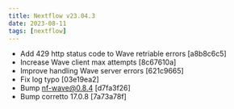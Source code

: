 ```yaml
---
title: Nextflow v23.04.3
date: 2023-08-11
tags: [nextflow]
---
```


- Add 429 http status code to Wave retriable errors [a8b8c6c5]
- Increase Wave client max attempts [8c67610a]
- Improve handling Wave server errors [621c9665]
- Fix log typo [03e19ea2]
- Bump nf-wave@0.8.4 [d7fa3f26]
- Bump corretto 17.0.8 [7a73a78f]
